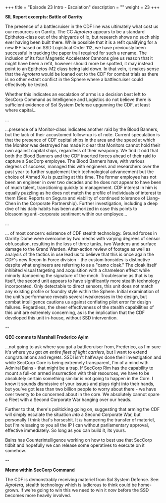 +++
title = "Episode 23 Intro - Escalation"
description = ""
weight = 23
+++

**SIL Report excerpts: Battle of Garrity**

The presence of a battlecruiser in the CDF line was ultimately what cost us our resources on Garrity. The CC _Agrotera_ appears to be a standard Epithetos-class out of the shipyards of Io, but research shows no such ship ever having been built there. While possible that it is a refit qualifying for a new IFF based on SSD Logistical Order 112, we have previously been successful in tracking the paper trail required for such a rename. The inclusion of its four Magnetic Accelerator Cannons give us reason that it might have been a refit, however should more be spotted, it may instead point to an Epithetos-M2 class being laid down. In that vein, it makes sense that the _Agrotera_ would be loaned out to the CDF for combat trials as there is no other extant conflict in the Sphere where a battlecruiser could effectively be tested. 

Whether this indicates an escalation of arms is a decision best left to SecCorp Command as Intelligence and Logistics do not believe there is sufficient evidence of Sol System Defense upgunning the CDF, at least where capital...

...

...presence of a Monitor-class indicates another raid by the Blood Banners, but the lack of their accustomed follow-up is of note. Current speculation is that the presence of CDF capital ships in the area and the speed at which the Monitor was destroyed has made it clear that Monitors cannot hold their own against capital ships, regardless of their weaponry. We find it odd that both the Blood Banners and the CDF inserted forces ahead of their raid to capture a SecCorp employee. The Blood Banners have, with various degress of success, managed this with engineers and researchers over the past year to further supplement their technological advancement but the choice of Ahmed Xu is puzzling at this time. The former employee has not been an engineer in over two decades and he does not appear to have been of much talent, transitioning quickly to management. CDF interest in him is equally puzzling as he does not match the profile of individuals of interest to them (See: Reports on Segura and viability of continued tolerance of Liang-Chen in the Corporate Partnership). Further investigation, including a deep dive of his daily habits has been authorized in case this points to blossoming anti-corporate sentiment within our employee...

...

... of most concern: existence of CDF stealth technology. Ground forces in Garrity Dome were overcome by two mechs with varying degrees of sensor obfuscation, resulting in the loss of three tanks, two Wardens and surface damage to the Grand Warden. After-action review of footage as well as analysis of the tactics in use lead us to believe that this is once again the CDF's new Recon In Force division - the custom Ironsides is distinctive despite what engineers are referring to as a "camo cloak." The cloak itself inhibited visual targeting and acquisition with a chameleon effect while minorly dampening the signature of the mech. Troublesome as that is by itself, the second unit appears to have significantly more stealth technology incorporated. Only detectable to direct sensors, this unit does not match any existing profile or foundry style within the Sphere. Initial examination of the unit's performance reveals several weaknesses in the design, but combat intelligence cautions us against conflating pilot error for design failures. Regardless, the sheer effectiveness of the stealth capabilities of this unit are extremely concerning, as is the implication that the CDF developed this unit in-house, without SSD intervention. 

--

**QEC comms to Marshall Frederico Ayim**

...not going to ask where you got a battlecruiser from, Frederico, as I'm sure it's where you got _an entire fleet of light carriers_, but I want to extend congratulations and regrets. SSDI isn't halfways done their investigation and while SecCorp Core is being extremely transparent, I'm of a mind with Admiral Bains - that might be a trap. If SecCorp Rim has the capability to mount a full-on armed insurrection with their resources, we have to be absolutely certain something similar is not going to happen in the Core. I know it sounds dismissive of your issues and plays right into their hands, but you've got less than two billion people to worry about there - we have over twenty to be concerned about in the core. We absolutely cannot spare a Fleet with a Second Corporate War hanging over our heads.  

Further to that, there's politicking going on, suggesting that arming the CDF will simply escalate the situation _into_ a Second Corporate War, but personally I think that's horseshit. It _is_ hampering the transfer of materiel, but I'm releasing to you all the IP I can without parliamentary approval, effective immediately. So long as you can build it, its yours.

Bains has Counterintelligence working on how to best use that SecCorp tidbit and hopefully we can release some operatives to execute on it somehow.

--

**Memo within SecCorp Command**

The CDF is demonstrably receiving materiel from Sol System Defense. See: _Agrotera_, stealth technology which is ludicrous to think could be home-grown. If we're going to win this we need to win it *now* before the SSD becomes more heavily involved. 